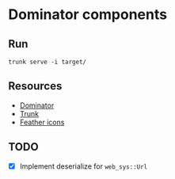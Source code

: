 # Dominator components

## Run

```
trunk serve -i target/
```

## Resources

- [Dominator](https://docs.rs/dominator)
- [Trunk](https://trunkrs.dev)
- [Feather icons](https://feathericons.com/)

## TODO

- [x] Implement deserialize for `web_sys::Url`
